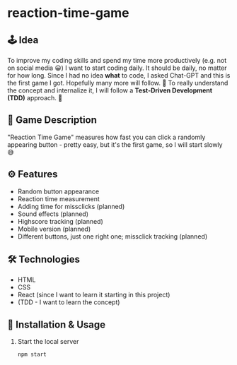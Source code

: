 # reaction-time-game

## 🕹️ Idea
To improve my coding skills and spend my time more productively (e.g. not on social media 😀) I want to start coding daily. It should be daily, no matter for how long.
Since I had no idea **what** to code, I asked Chat-GPT and this is the first game I got. Hopefully many more will follow. 🚀
To really understand the concept and internalize it, I will follow a **Test-Driven Development (TDD)** approach. 🔁

## 🎯 Game Description
"Reaction Time Game" measures how fast you can click a randomly appearing button - pretty easy, but it's the first game, so I will start slowly 😅

## ⚙️ Features
- Random button appearance
- Reaction time measurement
- Adding time for missclicks (planned)
- Sound effects (planned)
- Highscore tracking (planned)
- Mobile version (planned)
- Different buttons, just one right one; missclick tracking (planned)

## 🛠️ Technologies
- HTML
- CSS
- React (since I want to learn it starting in this project)
- (TDD - I want to learn the concept)

## 🚀 Installation & Usage
1. Start the local server 
    ```sh 
    npm start
    ```
